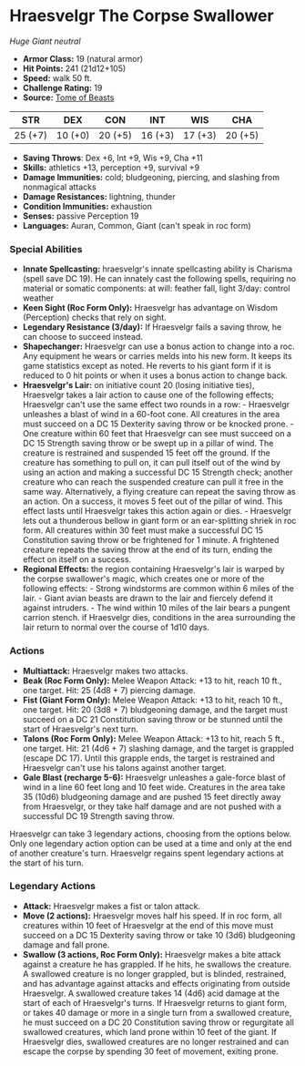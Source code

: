 # Hraesvelgr The Corpse Swallower

*Huge* *Giant* *neutral*

- **Armor Class:** 19 (natural armor)
- **Hit Points:** 241 (21d12+105)
- **Speed:** walk 50 ft.
- **Challenge Rating:** 19
- **Source:** [Tome of Beasts](https://koboldpress.com/kpstore/product/tome-of-beasts-for-5th-edition-print/)

| STR | DEX | CON | INT | WIS | CHA |
| --- | --- | --- | --- | --- | --- |
| 25 (+7) | 10 (+0) | 20 (+5) | 16 (+3) | 17 (+3) | 20 (+5) |

- **Saving Throws**: Dex +6, Int +9, Wis +9, Cha +11
- **Skills:** athletics +13, perception +9, survival +9
- **Damage Immunities:** cold; bludgeoning, piercing, and slashing from nonmagical attacks
- **Damage Resistances:** lightning, thunder
- **Condition Immunities:** exhaustion
- **Senses:** passive Perception 19
- **Languages:** Auran, Common, Giant (can't speak in roc form)
### Special Abilities
- **Innate Spellcasting:** hraesvelgr's innate spellcasting ability is Charisma (spell save DC 19). He can innately cast the following spells, requiring no material or somatic components:  at will: feather fall, light  3/day: control weather
- **Keen Sight (Roc Form Only):** Hraesvelgr has advantage on Wisdom (Perception) checks that rely on sight.
- **Legendary Resistance (3/day):** If Hraesvelgr fails a saving throw, he can choose to succeed instead.
- **Shapechanger:** Hraesvelgr can use a bonus action to change into a roc. Any equipment he wears or carries melds into his new form. It keeps its game statistics except as noted. He reverts to his giant form if it is reduced to 0 hit points or when it uses a bonus action to change back.
- **Hraesvelgr's Lair:** on initiative count 20 (losing initiative ties), Hraesvelgr takes a lair action to cause one of the following effects; Hraesvelgr can't use the same effect two rounds in a row:  - Hraesvelgr unleashes a blast of wind in a 60-foot cone. All creatures in the area must succeed on a DC 15 Dexterity saving throw or be knocked prone.  - One creature within 60 feet that Hraesvelgr can see must succeed on a DC 15 Strength saving throw or be swept up in a pillar of wind. The creature is restrained and suspended 15 feet off the ground. If the creature has something to pull on, it can pull itself out of the wind by using an action and making a successful DC 15 Strength check; another creature who can reach the suspended creature can pull it free in the same way. Alternatively, a flying creature can repeat the saving throw as an action. On a success, it moves 5 feet out of the pillar of wind. This effect lasts until Hraesvelgr takes this action again or dies.  - Hraesvelgr lets out a thunderous bellow in giant form or an ear-splitting shriek in roc form. All creatures within 30 feet must make a successful DC 15 Constitution saving throw or be frightened for 1 minute. A frightened creature repeats the saving throw at the end of its turn, ending the effect on itself on a success.
- **Regional Effects:** the region containing Hraesvelgr's lair is warped by the corpse swallower's magic, which creates one or more of the following effects:  - Strong windstorms are common within 6 miles of the lair.  - Giant avian beasts are drawn to the lair and fiercely defend it against intruders.  - The wind within 10 miles of the lair bears a pungent carrion stench.  if Hraesvelgr dies, conditions in the area surrounding the lair return to normal over the course of 1d10 days.
### Actions
- **Multiattack:** Hraesvelgr makes two attacks.
- **Beak (Roc Form Only):** Melee Weapon Attack: +13 to hit, reach 10 ft., one target. Hit: 25 (4d8 + 7) piercing damage.
- **Fist (Giant Form Only):** Melee Weapon Attack: +13 to hit, reach 10 ft., one target. Hit: 20 (3d8 + 7) bludgeoning damage, and the target must succeed on a DC 21 Constitution saving throw or be stunned until the start of Hraesvelgr's next turn.
- **Talons (Roc Form Only):** Melee Weapon Attack: +13 to hit, reach 5 ft., one target. Hit: 21 (4d6 + 7) slashing damage, and the target is grappled (escape DC 17). Until this grapple ends, the target is restrained and Hraesvelgr can't use his talons against another target.
- **Gale Blast (recharge 5-6):** Hraesvelgr unleashes a gale-force blast of wind in a line 60 feet long and 10 feet wide. Creatures in the area take 35 (10d6) bludgeoning damage and are pushed 15 feet directly away from Hraesvelgr, or they take half damage and are not pushed with a successful DC 19 Strength saving throw.

Hraesvelgr can take 3 legendary actions, choosing from the options below. Only one legendary action option can be used at a time and only at the end of another creature's turn. Hraesvelgr regains spent legendary actions at the start of his turn.
### Legendary Actions
- **Attack:** Hraesvelgr makes a fist or talon attack.
- **Move (2 actions):** Hraesvelgr moves half his speed. If in roc form, all creatures within 10 feet of Hraesvelgr at the end of this move must succeed on a DC 15 Dexterity saving throw or take 10 (3d6) bludgeoning damage and fall prone.
- **Swallow (3 actions, Roc Form Only):** Hraesvelgr makes a bite attack against a creature he has grappled. If he hits, he swallows the creature. A swallowed creature is no longer grappled, but is blinded, restrained, and has advantage against attacks and effects originating from outside Hraesvelgr. A swallowed creature takes 14 (4d6) acid damage at the start of each of Hraesvelgr's turns. If Hraesvelgr returns to giant form, or takes 40 damage or more in a single turn from a swallowed creature, he must succeed on a DC 20 Constitution saving throw or regurgitate all swallowed creatures, which land prone within 10 feet of the giant. If Hraesvelgr dies, swallowed creatures are no longer restrained and can escape the corpse by spending 30 feet of movement, exiting prone.
